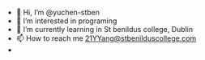 - 👋 Hi, I’m @yuchen-stben
- 👀 I’m interested in programing
- 🌱 I’m currently learning in St benildus college, Dublin
- 📫 How to reach me 21YYang@stbenilduscollege.com
- 
<!---
yuchen-stben/yuchen-stben is a ✨ special ✨ repository because its `README.md` (this file) appears on your GitHub profile.
You can click the Preview link to take a look at your changes.
--->
